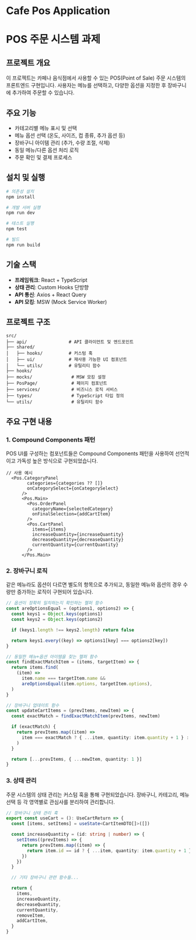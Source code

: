# Cafe Pos Application

# POS 주문 시스템 과제

## 프로젝트 개요

이 프로젝트는 카페나 음식점에서 사용할 수 있는 POS(Point of Sale) 주문 시스템의 프론트엔드 구현입니다. 사용자는 메뉴를 선택하고, 다양한 옵션을 지정한 후 장바구니에 추가하여 주문할 수 있습니다.

## 주요 기능

- 카테고리별 메뉴 표시 및 선택
- 메뉴 옵션 선택 (온도, 사이즈, 컵 종류, 추가 옵션 등)
- 장바구니 아이템 관리 (추가, 수량 조절, 삭제)
- 동일 메뉴/다른 옵션 처리 로직
- 주문 확인 및 결제 프로세스

## 설치 및 실행

```bash
# 의존성 설치
npm install

# 개발 서버 실행
npm run dev

# 테스트 실행
npm test

# 빌드
npm run build
```

## 기술 스택

- **프레임워크**: React + TypeScript
- **상태 관리**: Custom Hooks 단방향
- **API 통신**: Axios + React Query
- **API 모킹**: MSW (Mock Service Worker)

## 프로젝트 구조

```
src/
├── api/                # API 클라이언트 및 엔드포인트
├── shared/
│   ├── hooks/          # 커스텀 훅
│   ├── ui/             # 재사용 가능한 UI 컴포넌트
│   └── utils/          # 유틸리티 함수
├── hooks/
├── mocks/               # MSW 모킹 설정
├── PosPage/             # 페이지 컴포넌트
├── services/            # 비즈니스 로직 서비스
├── types/               # TypeScript 타입 정의
└── utils/               # 유틸리티 함수
```

## 주요 구현 내용

### 1. Compound Components 패턴

POS UI를 구성하는 컴포넌트들은 Compound Components 패턴을 사용하여 선언적이고 가독성 높은 방식으로 구현되었습니다.

```tsx
// 사용 예시
  <Pos.CategoryPanel
        categories={categories ?? []}
        onCategorySelect={onCategorySelect}
      />
      <Pos.Main>
        <Pos.OrderPanel
          categoryName={selectedCategory}
          onFinalSelection={addCartItem}
        />
        <Pos.CartPanel
          items={items}
          increaseQuantity={increaseQuantity}
          decreaseQuantity={decreaseQuantity}
          currentQuantity={currentQuantity}
        />
      </Pos.Main>
```

### 2. 장바구니 로직

같은 메뉴라도 옵션이 다르면 별도의 항목으로 추가되고, 동일한 메뉴와 옵션의 경우 수량만 증가하는 로직이 구현되어 있습니다.

```typescript
// 옵션이 정확히 일치하는지 확인하는 헬퍼 함수
const areOptionsEqual = (options1, options2) => {
  const keys1 = Object.keys(options1)
  const keys2 = Object.keys(options2)

  if (keys1.length !== keys2.length) return false

  return keys1.every((key) => options1[key] === options2[key])
}

// 동일한 메뉴+옵션 아이템을 찾는 헬퍼 함수
const findExactMatchItem = (items, targetItem) => {
  return items.find(
    (item) =>
      item.name === targetItem.name &&
      areOptionsEqual(item.options, targetItem.options),
  )
}

// 장바구니 업데이트 함수
const updateCartItems = (prevItems, newItem) => {
  const exactMatch = findExactMatchItem(prevItems, newItem)

  if (exactMatch) {
    return prevItems.map((item) =>
      item === exactMatch ? { ...item, quantity: item.quantity + 1 } : item,
    )
  }

  return [...prevItems, { ...newItem, quantity: 1 }]
}
```

### 3. 상태 관리

주문 시스템의 상태 관리는 커스텀 훅을 통해 구현되었습니다. 장바구니, 카테고리, 메뉴 선택 등 각 영역별로 관심사를 분리하여 관리합니다.

```typescript
// 장바구니 상태 관리 훅
export const useCart = (): UseCartReturn => {
  const [items, setItems] = useState<CartItemDTO[]>([])

  const increaseQuantity = (id: string | number) => {
    setItems((prevItems) => {
      return prevItems.map((item) => {
        return item.id == id ? { ...item, quantity: item.quantity + 1 } : item
      })
    })
  }

  // 기타 장바구니 관련 함수들...

  return {
    items,
    increaseQuantity,
    decreaseQuantity,
    currentQuantity,
    removeItem,
    addCartItem,
  }
}
```
